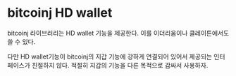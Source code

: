 # bitcoinj HD wallet

bitcoinj 라이브러리는 HD wallet 기능을 제공한다. 이를 이더리움이나
클레이튼에서도 쓸 수 있다.

다만 HD wallet기능이 bitcoinj의 지갑 기능에 강하게 연결되어 있어서
제공되는 인터페이스가 친절하지 않다. 적절히 지갑의 기능을 다른
목적으로 감싸서 사용하자.
